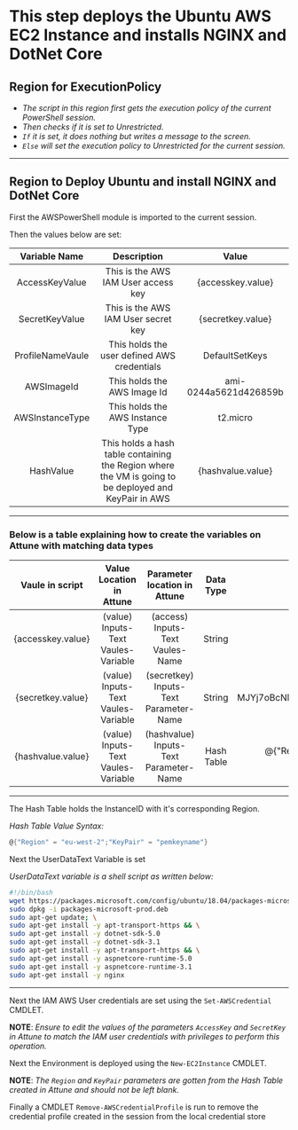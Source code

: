 # This step deploys the Ubuntu AWS EC2 Instance and installs NGINX and DotNet Core

## Region for ExecutionPolicy

- *The script in this region first gets the execution policy of the current PowerShell session.*
- *Then checks if it is set to Unrestricted.*
- *`If` it is set, it does nothing but writes a message to the screen.*
- *`Else` will set the execution policy to Unrestricted for the current session.*

---

## Region to Deploy Ubuntu and install NGINX and DotNet Core

First the AWSPowerShell module is imported to the current session.

Then the values below are set:

| Variable Name | Description | Value |
| :----: | :----: | :---: |
| AccessKeyValue | This is the AWS IAM User access key | {accesskey.value} |
| SecretKeyValue | This is the AWS IAM User secret key | {secretkey.value} |
| ProfileNameVaule | This holds the user defined AWS credentials | DefaultSetKeys |
| AWSImageId | This holds the AWS Image Id | ami-0244a5621d426859b |
| AWSInstanceType | This holds the AWS Instance Type | t2.micro |
| HashValue | This holds a hash table containing the Region where the VM is going to be deployed and KeyPair in AWS | {hashvalue.value} |

---

### Below is a table explaining how to create the variables on Attune with matching data types

| Vaule in script | Value Location in Attune | Parameter location in Attune| Data Type | Example |
| :----: | :---: | :---: | :---: | :---: |
| {accesskey.value} | (value) Inputs-Text Vaules-Variable | (access) Inputs-Text Vaules-Name | String | HKOPUHIVJOQQN3YNLCIL |
| {secretkey.value} | (value) Inputs-Text Vaules-Variable | (secretkey) Inputs-Text Parameter-Name | String | MJYj7oBcNMTe+R+TTIWdQqXLYcttQ8IOwh1O9zH5 |
| {hashvalue.value} | (value) Inputs-Text Vaules-Variable | (hashvalue) Inputs-Text Parameter-Name | Hash Table | @{"Region" = "eu-west-2";"KeyPair" = "pemkeyname"} |

---

The Hash Table holds the InstanceID with it's corresponding Region.

*Hash Table Value Syntax:*

```powershell
@{"Region" = "eu-west-2";"KeyPair" = "pemkeyname"}
```

Next the UserDataText Variable is set

*UserDataText variable is a shell script as written below:*

```bash
#!/bin/bash
wget https://packages.microsoft.com/config/ubuntu/18.04/packages-microsoft-prod.deb -O packages-microsoft-prod.deb
sudo dpkg -i packages-microsoft-prod.deb
sudo apt-get update; \
sudo apt-get install -y apt-transport-https && \
sudo apt-get install -y dotnet-sdk-5.0
sudo apt-get install -y dotnet-sdk-3.1
sudo apt-get install -y apt-transport-https && \
sudo apt-get install -y aspnetcore-runtime-5.0
sudo apt-get install -y aspnetcore-runtime-3.1
sudo apt-get install -y nginx
```

---

Next the IAM AWS User credentials are set using the `Set-AWSCredential` CMDLET.

**NOTE**: _Ensure to edit the values of the parameters `AccessKey` and `SecretKey` in Attune to match the IAM user credentials with privileges to perform this operation._

Next the Environment is deployed using the `New-EC2Instance` CMDLET.

**NOTE**: _The `Region` and `KeyPair` parameters are gotten from the Hash Table created in Attune and should not be left blank._

Finally a CMDLET `Remove-AWSCredentialProfile` is run to remove the credential profile created in the session from the local credential store
